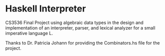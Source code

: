 # Haskell Interpreter

CS3536 Final Project using algebraic data types in the design and implementation of an interpreter, parser, and lexical analyzer for a small imperative language L.

Thanks to Dr. Patricia Johann for providing the Combinators.hs file for the project.
